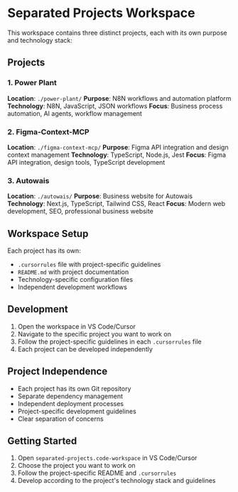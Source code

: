 # Separated Projects Workspace

This workspace contains three distinct projects, each with its own purpose and technology stack:

## Projects

### 1. Power Plant

**Location**: `./power-plant/`
**Purpose**: N8N workflows and automation platform
**Technology**: N8N, JavaScript, JSON workflows
**Focus**: Business process automation, AI agents, workflow management

### 2. Figma-Context-MCP

**Location**: `./figma-context-mcp/`
**Purpose**: Figma API integration and design context management
**Technology**: TypeScript, Node.js, Jest
**Focus**: Figma API integration, design tools, TypeScript development

### 3. Autowais

**Location**: `./autowais/`
**Purpose**: Business website for Autowais
**Technology**: Next.js, TypeScript, Tailwind CSS, React
**Focus**: Modern web development, SEO, professional business website

## Workspace Setup

Each project has its own:

- `.cursorrules` file with project-specific guidelines
- `README.md` with project documentation
- Technology-specific configuration files
- Independent development workflows

## Development

1. Open the workspace in VS Code/Cursor
2. Navigate to the specific project you want to work on
3. Follow the project-specific guidelines in each `.cursorrules` file
4. Each project can be developed independently

## Project Independence

- Each project has its own Git repository
- Separate dependency management
- Independent deployment processes
- Project-specific development guidelines
- Clear separation of concerns

## Getting Started

1. Open `separated-projects.code-workspace` in VS Code/Cursor
2. Choose the project you want to work on
3. Follow the project-specific README and `.cursorrules`
4. Develop according to the project's technology stack and guidelines
